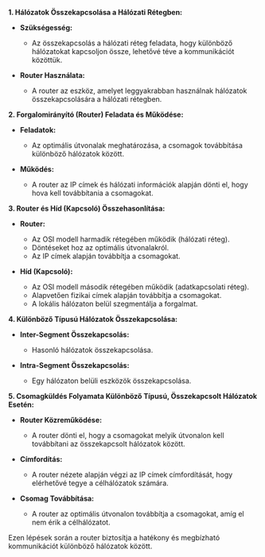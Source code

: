 **1. Hálózatok Összekapcsolása a Hálózati Rétegben:**

* **Szükségesség:**
  - Az összekapcsolás a hálózati réteg feladata, hogy különböző hálózatokat kapcsoljon össze, lehetővé téve a kommunikációt közöttük.

* **Router Használata:**
  - A router az eszköz, amelyet leggyakrabban használnak hálózatok összekapcsolására a hálózati rétegben.

**2. Forgalomirányító (Router) Feladata és Működése:**

* **Feladatok:**
  - Az optimális útvonalak meghatározása, a csomagok továbbítása különböző hálózatok között.

* **Működés:**
  - A router az IP címek és hálózati információk alapján dönti el, hogy hova kell továbbítania a csomagokat.

**3. Router és Híd (Kapcsoló) Összehasonlítása:**

* **Router:**
  - Az OSI modell harmadik rétegében működik (hálózati réteg).
  - Döntéseket hoz az optimális útvonalakról.
  - Az IP címek alapján továbbítja a csomagokat.

* **Híd (Kapcsoló):**
  - Az OSI modell második rétegében működik (adatkapcsolati réteg).
  - Alapvetően fizikai címek alapján továbbítja a csomagokat.
  - A lokális hálózaton belül szegmentálja a forgalmat.

**4. Különböző Típusú Hálózatok Összekapcsolása:**

* **Inter-Segment Összekapcsolás:**
  - Hasonló hálózatok összekapcsolása.

* **Intra-Segment Összekapcsolás:**
  - Egy hálózaton belüli eszközök összekapcsolása.

**5. Csomagküldés Folyamata Különböző Típusú, Összekapcsolt Hálózatok Esetén:**

* **Router Közreműködése:**
  - A router dönti el, hogy a csomagokat melyik útvonalon kell továbbítani az összekapcsolt hálózatok között.

* **Címfordítás:**
  - A router nézete alapján végzi az IP címek címfordítását, hogy elérhetővé tegye a célhálózatok számára.

* **Csomag Továbbítása:**
  - A router az optimális útvonalon továbbítja a csomagokat, amíg el nem érik a célhálózatot.

Ezen lépések során a router biztosítja a hatékony és megbízható kommunikációt különböző hálózatok között.
 
